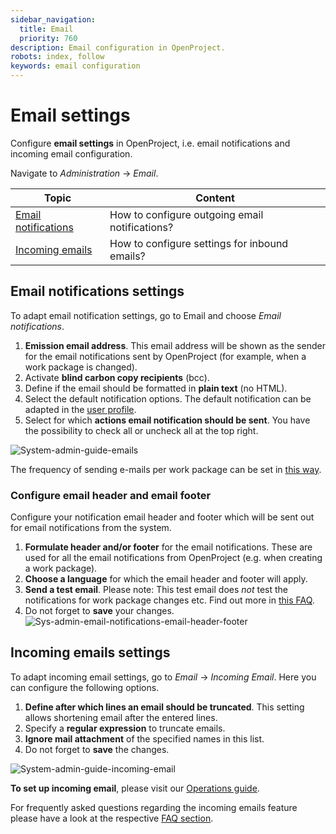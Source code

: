 ```yaml
---
sidebar_navigation:
  title: Email
  priority: 760
description: Email configuration in OpenProject.
robots: index, follow
keywords: email configuration
---
```

# Email settings

Configure **email settings** in OpenProject, i.e. email notifications and incoming email configuration.

Navigate to *Administration* -> *Email*.


| Topic                                                | Content                                        |
| ---------------------------------------------------- | ---------------------------------------------- |
| [Email notifications](#email-notifications-settings) | How to configure outgoing email notifications? |
| [Incoming emails](#incoming-emails-settings)         | How to configure settings for inbound emails?  |


## Email notifications settings

To adapt email notification settings, go to Email and choose *Email notifications*.

1. **Emission email address**. This email address will be shown as the sender for the email notifications sent by OpenProject (for example,  when a work package is changed).
2. Activate **blind carbon copy recipients** (bcc).
3. Define if the email should be formatted in **plain text** (no HTML).
4. Select the default notification options. The default notification can be adapted in the [user profile](../../../getting-started/my-account/#email-notifications).
5. Select for which **actions email notification should be sent**. You have the possibility to check all or uncheck all at the top right.

![System-admin-guide-emails](System-admin-guide-emails.png)

The frequency of sending e-mails per work package can be set in [this way](../system-settings/display-settings/#time-and-date-formatting,-aggregation-of-changes-in-activity).


### Configure email header and email footer

Configure your notification email header and footer which will be sent out for email notifications from the system.

1. **Formulate header and/or footer** for the email notifications. These are used for all the email notifications from OpenProject (e.g. when creating a work package).
2. **Choose a language** for which the email header and footer will apply.
3. **Send a test email**.
   Please note: This test email does *not* test the notifications for work package changes etc. Find out more in [this FAQ](../../../installation-and-operations/faq/#i-dont-receive-emails-test-email-works-fine-but-not-the-one-for-work-package-updates).
4. Do not forget to **save** your changes.![Sys-admin-email-notifications-email-header-footer](Sys-admin-email-notifications-email-header-footer.png)



## Incoming emails settings

To adapt incoming email settings, go to *Email* -> *Incoming Email*. Here you can configure the following options.

1. **Define after which lines an email should be truncated**. This setting allows shortening email after the entered lines.
2. Specify a **regular expression** to truncate emails.
3. **Ignore mail attachment** of the specified names in this list.
4. Do not forget to **save** the changes.

![System-admin-guide-incoming-email](System-admin-guide-incoming-email.png)

**To set up incoming email**, please visit our [Operations guide](../../installation-and-operations/configuration/incoming-emails/).

For frequently asked questions regarding the incoming emails feature please have a look at the respective [FAQ section](./faq).